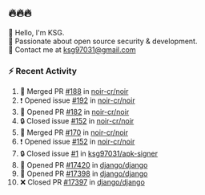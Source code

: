 ## 🔥🔥🔥
👋 Hello, I'm KSG.  
🔐 Passionate about open source security & development.  
📧 Contact me at ksg97031@gmail.com  

### ⚡ Recent Activity
<!--START_SECTION:activity-->
1. 🎉 Merged PR [#188](https://github.com/noir-cr/noir/pull/188) in [noir-cr/noir](https://github.com/noir-cr/noir)
2. ❗ Opened issue [#192](https://github.com/noir-cr/noir/issues/192) in [noir-cr/noir](https://github.com/noir-cr/noir)
3. 💪 Opened PR [#182](https://github.com/noir-cr/noir/pull/182) in [noir-cr/noir](https://github.com/noir-cr/noir)
4. 🔒 Closed issue [#152](https://github.com/noir-cr/noir/issues/152) in [noir-cr/noir](https://github.com/noir-cr/noir)
5. 🎉 Merged PR [#170](https://github.com/noir-cr/noir/pull/170) in [noir-cr/noir](https://github.com/noir-cr/noir)
6. ❗ Opened issue [#152](https://github.com/noir-cr/noir/issues/152) in [noir-cr/noir](https://github.com/noir-cr/noir)
7. 🔒 Closed issue [#1](https://github.com/ksg97031/apk-signer/issues/1) in [ksg97031/apk-signer](https://github.com/ksg97031/apk-signer)
8. 💪 Opened PR [#17420](https://github.com/django/django/pull/17420) in [django/django](https://github.com/django/django)
9. 💪 Opened PR [#17398](https://github.com/django/django/pull/17398) in [django/django](https://github.com/django/django)
10. ❌ Closed PR [#17397](https://github.com/django/django/pull/17397) in [django/django](https://github.com/django/django)
<!--END_SECTION:activity-->
